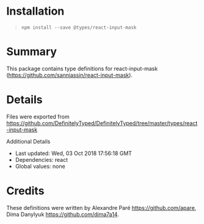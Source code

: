 # Installation
> `npm install --save @types/react-input-mask`

# Summary
This package contains type definitions for react-input-mask (https://github.com/sanniassin/react-input-mask).

# Details
Files were exported from https://github.com/DefinitelyTyped/DefinitelyTyped/tree/master/types/react-input-mask

Additional Details
 * Last updated: Wed, 03 Oct 2018 17:56:18 GMT
 * Dependencies: react
 * Global values: none

# Credits
These definitions were written by Alexandre Paré <https://github.com/apare>, Dima Danylyuk <https://github.com/dima7a14>.
